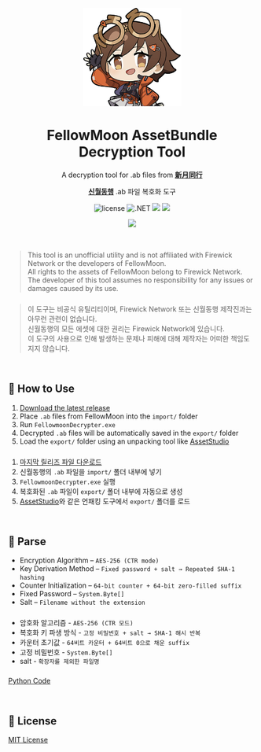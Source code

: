 <p align="center">
  <img src="icon.png" width="200" alt="icon" />
</p>

<h1 align="center">FellowMoon AssetBundle Decryption Tool</h1>

<div align="center">

A decryption tool for .ab files from [**新月同行**](https://xytx.firewick.net/home)

[**신월동행**](https://xytx.firewick.net/home) .ab 파일 복호화 도구
  
</div>

<p align="center">
  <img alt="license" src="https://img.shields.io/github/license/maynut02/fellowmoon-decrypter">
  <img alt=".NET" src="https://img.shields.io/badge/.NET-≥%208-512BD4?logo=csharp">
  <img src="https://img.shields.io/github/v/release/maynut02/fellowmoon-decrypter.svg" />
  <img src="https://img.shields.io/badge/platform-Windows-blue" />
</p>

<p align="center">
  <a href="https://github.com/maynut02/fellowmoon-decrypter/releases/latest">
    <img src="https://img.shields.io/badge/Download-ZIP-brightgreen?style=for-the-badge&logo=windows" />
  </a>
</p>

<div><br></div>

> This tool is an unofficial utility and is not affiliated with Firewick Network or the developers of FellowMoon.<br>
> All rights to the assets of FellowMoon belong to Firewick Network.<br>
> The developer of this tool assumes no responsibility for any issues or damages caused by its use.

###

> 이 도구는 비공식 유틸리티이며, Firewick Network 또는 신월동행 제작진과는 아무런 관련이 없습니다.<br>
> 신월동행의 모든 에셋에 대한 권리는 Firewick Network에 있습니다.<br>
> 이 도구의 사용으로 인해 발생하는 문제나 피해에 대해 제작자는 어떠한 책임도 지지 않습니다.

<div><br></div>

## 🚀 How to Use

1. [Download the latest release](https://github.com/maynut02/fellowmoon-decrypter/releases/latest)
2. Place `.ab` files from FellowMoon into the `import/` folder
3. Run `FellowmoonDecrypter.exe`
4. Decrypted `.ab` files will be automatically saved in the `export/` folder
5. Load the `export/` folder using an unpacking tool like [AssetStudio](https://github.com/zhangjiequan/AssetStudio)

###

1. [마지막 릴리즈 파일 다운로드](https://github.com/maynut02/fellowmoon-decrypter/releases/latest)
2. 신월동행의 `.ab` 파일을 `import/` 폴더 내부에 넣기
3. `FellowmoonDecrypter.exe` 실행
4. 복호화된 `.ab` 파일이 `export/` 폴더 내부에 자동으로 생성
5. [AssetStudio](https://github.com/zhangjiequan/AssetStudio)와 같은 언패킹 도구에서 `export/` 폴더를 로드

<div><br></div>

## 🔧 Parse

- Encryption Algorithm – `AES-256 (CTR mode)`
- Key Derivation Method – `Fixed password + salt → Repeated SHA-1 hashing`
- Counter Initialization – `64-bit counter + 64-bit zero-filled suffix`
- Fixed Password – `System.Byte[]`
- Salt – `Filename without the extension`

###

- 암호화 알고리즘 - `AES-256 (CTR 모드)`
- 복호화 키 파생 방식 - `고정 비밀번호 + salt → SHA-1 해시 반복`
- 카운터 초기값 - `64비트 카운터 + 64비트 0으로 채운 suffix`
- 고정 비밀번호 - `System.Byte[]`
- salt - `확장자를 제외한 파일명`

###

[Python Code](https://github.com/maynut02/fellowmoon-decrypter/blob/master/python/main.py)

<div><br></div>

## 📄 License

[MIT License](https://github.com/maynut02/fellowmoon-decrypter/blob/main/LICENSE)